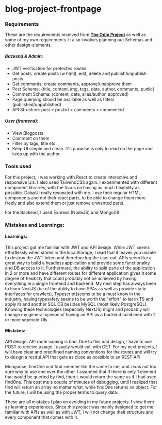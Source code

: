 # blog-project-frontpage

### Requirements

These are the requirements received from <a href="https://www.theodinproject.com/lessons/nodejs-blog-api"><b>The Odin Project</b></a> as well as some of my own requirements. It also involves planning out Schemas and other design-elements.

##### Backend & Admin:
<ul>
  <li>JWT verification for protected routes</li>
  <li>Get posts, create posts (w html), edit, delete and publish/unpublish posts.</li>
  <li>Get comments, create comments, approve/unapprove them</li>
  <li>Post Schema: {title, content, img, tags, date, author, comments, punlic}</li>
  <li>Comment Schema: {content, date, alias/author, approved}</li>
  <li>Page querying should be available as well as filters (published/unpublished)</li>
  <li>API Structure: post > post:id > comments > comment:id </li>
</ul>

##### User (frontend):
<ul>
  <li>View Blogposts</li>
  <li>Comment on them</li>
  <li>Filter by tags, title etc.</li>
  <li>Keep UI simple and clean. It's purpose is only to read on the page and keep up with the author</li>
</ul>


### Tools used

For this project, I was working with React to create interactive and responsive UIs. I also used TailwindCSS again. I experimented with different component libraries, with the focus on having as much flexibility as possible. DaisyUI really resonated with me. I use their regular HTML components and not their react parts, to be able to change them more freely and also extend them or just remove unwanted parts.

For the Backend, I used Express (NodeJS) and MongoDB.


### Mistakes and Learnings:

#### Learnings:

This project got me familiar with JWT and API design. While JWT seems effortlessly when stored in the localStorage, I read that it leaves you unable to destroy the JWT token and therefore log the user out. APIs seem like a great way to build a headless application and provide some functionality and DB access to it. Furthermore, the ability to split parts of the application in 2 or more and have different routes for different application gives it some degree of flexiblity that could probably not be achieved by having everything in a single frontend and backend. My next step has always been to learn NextJS (bc of the abliity to have SPAs as well as provide static interfaces for crawlers), Typescript(seems to be a must know in the industry, having typesafety seems to be worth the "effort" to learn TS and apply it) and another SQL DB besides MySQL (most likely PostgreSQL). Knowing these technologies (especially NextJS) might and probably will change my general opinion of having an API as a backend combined with 2 or more seperate UIs. 

#### Mistakes:

API design: API route naming is bad. Due to this bad design, I have to use POST to receive a page I usually would call with GET. For my next projects, I will have clear and predifined naming conventions for the routes and will try to design a restful API that gets as close as possible to an REST API.

Mongoose: findOne and find seemed like the same to me, and I was not too sure why to use one over the other. I assumed that if there is only 1 element that would be queried by find, then it would return the same as if I had used findOne. This cost me a couple of minutes of debugging, until I realized that find will return an array no matter what, while findOne returns an object. For the future, I will be using the proper terms to query data.

These are all mistakes I plan on avoiding in my future projects. I view them as learning experiences. Since this project was mainly designed to get me familiar with APIs as well as with JWT, I will not change their structure and every component that comes with it.
